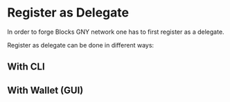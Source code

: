 # Register as Delegate

In order to forge Blocks GNY network one has to first register as a delegate.

Register as delegate can be done in different ways:

## With CLI

## With Wallet (GUI)
